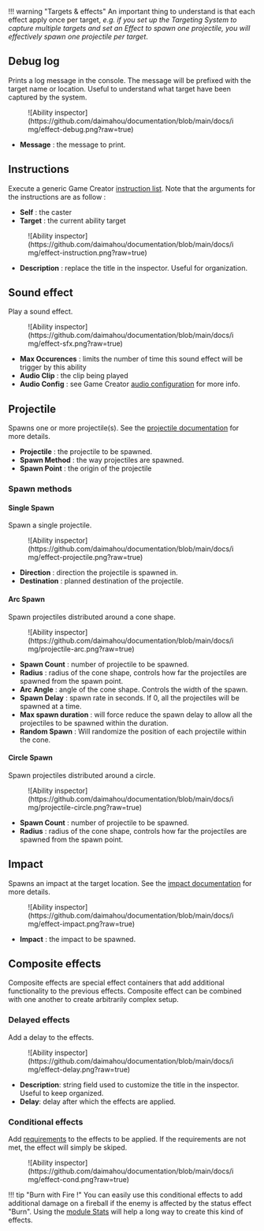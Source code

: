 !!! warning "Targets & effects"
		An important thing to understand is that each effect apply once per target, *e.g. if you set up the Targeting System to capture multiple targets and set an Effect to spawn one projectile, you will effectively spawn one projectile per target*.

## Debug log

Prints a log message in the console. The message will be prefixed with the target name or location. Useful to understand what target have been captured by the system.

<figure markdown>
  ![Ability inspector](https://github.com/daimahou/documentation/blob/main/docs/img/effect-debug.png?raw=true)
</figure>

- **Message** : the message to print.

## Instructions

Execute a generic Game Creator [instruction list](https://docs.gamecreator.io/gamecreator/visual-scripting/actions/). Note that the arguments for the instructions are as follow :

- **Self** : the caster
- **Target** : the current ability target

<figure markdown>
  ![Ability inspector](https://github.com/daimahou/documentation/blob/main/docs/img/effect-instruction.png?raw=true)
</figure>

- **Description** : replace the title in the inspector. Useful for organization.

## Sound effect

Play a sound effect.

<figure markdown>
  ![Ability inspector](https://github.com/daimahou/documentation/blob/main/docs/img/effect-sfx.png?raw=true)
</figure>

- **Max Occurences** : limits the number of time this sound effect will be trigger by this ability
- **Audio Clip** : the clip being played
- **Audio Config** : see Game Creator [audio configuration](https://docs.gamecreator.io/gamecreator/visual-scripting/actions/instructions/audio/play-sound-effect/) for more info.

## Projectile

Spawns one or more projectile(s). See the [projectile documentation](../projectiles/index.md) for more details.

- **Projectile** : the projectile to be spawned.
- **Spawn Method** : the way projectiles are spawned.
- **Spawn Point** : the origin of the projectile

### Spawn methods

#### Single Spawn

Spawn a single projectile.

<figure markdown>
  ![Ability inspector](https://github.com/daimahou/documentation/blob/main/docs/img/effect-projectile.png?raw=true)
</figure>

- **Direction** : direction the projectile is spawned in.
- **Destination** : planned destination of the projectile.

#### Arc Spawn

Spawn projectiles distributed around a cone shape.

<figure markdown>
  ![Ability inspector](https://github.com/daimahou/documentation/blob/main/docs/img/projectile-arc.png?raw=true)
</figure>

- **Spawn Count** : number of projectile to be spawned.
- **Radius** : radius of the cone shape, controls how far the projectiles are spawned from the spawn point.
- **Arc Angle** : angle of the cone shape. Controls the width of the spawn.
- **Spawn Delay** : spawn rate in seconds. If 0, all the projectiles will be spawned at a time.
- **Max spawn duration** : will force reduce the spawn delay to allow all the projectiles to be spawned within the duration.
- **Random Spawn** : Will randomize the position of each projectile within the cone.

#### Circle Spawn

Spawn projectiles distributed around a circle.

<figure markdown>
  ![Ability inspector](https://github.com/daimahou/documentation/blob/main/docs/img/projectile-circle.png?raw=true)
</figure>

- **Spawn Count** : number of projectile to be spawned.
- **Radius** : radius of the cone shape, controls how far the projectiles are spawned from the spawn point.

## Impact

Spawns an impact at the target location. See the [impact documentation](../projectiles/index.md) for more details.

<figure markdown>
  ![Ability inspector](https://github.com/daimahou/documentation/blob/main/docs/img/effect-impact.png?raw=true)
</figure>

- **Impact** : the impact to be spawned.


## Composite effects

Composite effects are special effect containers that add additional functionality to the previous effects. Composite effect can be combined with one another to create arbitrarily complex setup.

### Delayed effects

Add a delay to the effects.

<figure markdown>
  ![Ability inspector](https://github.com/daimahou/documentation/blob/main/docs/img/effect-delay.png?raw=true)
</figure>


- **Description**: string field used to customize the title in the inspector. Useful to keep organized.
- **Delay**: delay after which the effects are applied.

### Conditional effects

Add [requirements](../requirements) to the effects to be applied. If the requirements are not met, the effect will simply be skiped.

<figure markdown>
  ![Ability inspector](https://github.com/daimahou/documentation/blob/main/docs/img/effect-cond.png?raw=true)
</figure>

!!! tip "Burn with Fire !"
	You can easily use this conditional effects to add additional damage on a fireball if the enemy is affected by the status effect "Burn". Using the [module Stats](https://docs.gamecreator.io/stats/) will help a long way to create this kind of effects.
